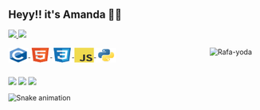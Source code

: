 ## Heyy!! it's Amanda 🤘🏽

<div>
  <a href="https://github.com/AmandaBorgesES">
  <img height="150em" src="https://github-readme-stats.vercel.app/api?username=AmandaBorgesES&show_icons=true&theme=graywhite&include_all_commits=true&count_private=true"/>
  <img height="150em" src="https://github-readme-stats.vercel.app/api/top-langs/?username=AmandaBorgesES&layout=compact&langs_count=7&theme=graywhite"/>
</div>
  <div style="display: inline_block"><br>
  <img align="center" alt="Amanda-C" height="30" width="40" src="https://raw.githubusercontent.com/devicons/devicon/master/icons/c/c-original.svg">
  <img align="center" alt="Amanda-HTML" height="30" width="40" src="https://raw.githubusercontent.com/devicons/devicon/master/icons/html5/html5-original.svg">
  <img align="center" alt="Amanda-CSS" height="30" width="40" src="https://raw.githubusercontent.com/devicons/devicon/master/icons/css3/css3-original.svg">
    <img align="center" alt="Amanda-JavaScript" height="30" width="40" src="https://raw.githubusercontent.com/devicons/devicon/master/icons/javascript/javascript-original.svg">
  <img align="center" alt="Amanda-Python" height="30" width="40" src="https://raw.githubusercontent.com/devicons/devicon/master/icons/python/python-original.svg">
     <img align="right" height="100" width="100" alt="Rafa-yoda" src="https://i.imgur.com/3zlQAt8.gif">
</div>
  
   ##
  
  <div> 
  <a href="https://instagram.com/amandadecassiaborges" target="_blank"><img src="https://img.shields.io/badge/-Instagram-%23E4405F?style=for-the-badge&logo=instagram&logoColor=white" target="_blank"></a>
  <a href = "mailto:amandadecassiaborges2@gmail.com"><img src="https://img.shields.io/badge/-Gmail-%23333?style=for-the-badge&logo=gmail&logoColor=white" target="_blank"></a>
  <a href="https://www.linkedin.com/in/amandaborgessoftware/" target="_blank"><img src="https://img.shields.io/badge/-LinkedIn-%230077B5?style=for-the-badge&logo=linkedin&logoColor=white" target="_blank"></a> 
  
![Snake animation](https://github.com/AmandaBorgesES/AmandaBorgesES/blob/output/github-contribution-grid-snake.svg)
  
